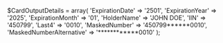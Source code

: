 $CardOutputDetails = array(
    'ExpirationDate' => '2501',
    'ExpirationYear' => '2025',
    'ExpirationMonth' => '01',
    'HolderName' => 'JOHN DOE',
    'IIN' => '450799',
    'Last4' => '0010',
    'MaskedNumber' => '450799******0010',
    'MaskedNumberAlternative' => '************0010'
);